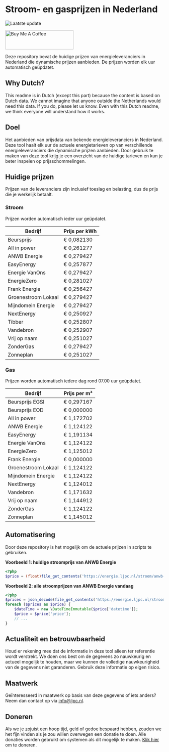 # Stroom- en gasprijzen in Nederland

![Laatste update](https://img.shields.io/badge/laatste%20update-2024--04--29%2005%3A01%20CET-brightgreen)

<a href="https://www.buymeacoffee.com/Lars-" target="_blank"><img src="https://cdn.buymeacoffee.com/buttons/v2/default-orange.png" alt="Buy Me A Coffee" height="60" style="height: 60px !important;width: 217px !important;" ></a>

Deze repository bevat de huidige prijzen van energieleveranciers in Nederland die dynamische prijzen aanbieden. De prijzen worden elk uur automatisch geüpdatet.

## Why Dutch?

This readme is in Dutch (except this part) because the content is based on Dutch data. We cannot imagine that anyone outside the Netherlands would need this data. If you do, please let us know. Even with this Dutch readme, we think
everyone will understand how it works.

## Doel

Het aanbieden van prijsdata van bekende energieleveranciers in Nederland. Deze tool haalt elk uur de actuele energietarieven op van verschillende energieleveranciers die dynamische prijzen aanbieden. Door gebruik te maken van deze tool
krijg je een overzicht van de huidige tarieven en kun je beter inspelen op prijsschommelingen.

## Huidige prijzen

Prijzen van de leveranciers zijn inclusief toeslag en belasting, dus de prijs die je werkelijk betaalt.

### Stroom

Prijzen worden automatisch ieder uur geüpdatet.

 Bedrijf | Prijs per kWh 
---------|---------------
Beursprijs | € 0,082130
All in power | € 0,261277
ANWB Energie | € 0,279427
EasyEnergy | € 0,257877
Energie VanOns | € 0,279427
EnergieZero | € 0,281027
Frank Energie | € 0,256427
Groenestroom Lokaal | € 0,279427
Mijndomein Energie | € 0,279427
NextEnergy | € 0,250927
Tibber | € 0,252807
Vandebron | € 0,252907
Vrij op naam | € 0,251027
ZonderGas | € 0,279427
Zonneplan | € 0,251027


### Gas

Prijzen worden automatisch iedere dag rond 07.00 uur geüpdatet.

 Bedrijf | Prijs per m³ 
---------|--------------
Beursprijs EGSI | € 0,297167
Beursprijs EOD | € 0,000000
All in power | € 1,172702
ANWB Energie | € 1,124122
EasyEnergy | € 1,191134
Energie VanOns | € 1,124122
EnergieZero | € 1,125012
Frank Energie | € 0,000000
Groenestroom Lokaal | € 1,124122
Mijndomein Energie | € 1,124122
NextEnergy | € 1,124012
Vandebron | € 1,171632
Vrij op naam | € 1,144912
ZonderGas | € 1,124122
Zonneplan | € 1,145012


## Automatisering

Door deze repository is het mogelijk om de actuele prijzen in scripts te gebruiken.

**Voorbeeld 1: huidige stroomprijs van ANWB Energie**

```php
<?php
$price = (float)file_get_contents('https://energie.ljpc.nl/stroom/anwb-energie-nu.txt');

```

**Voorbeeld 2: alle stroomprijzen van ANWB Energie vandaag**

```php
<?php
$prices = json_decode(file_get_contents('https://energie.ljpc.nl/stroom/all-in-power-vandaag.json'),true);
foreach ($prices as $price) {
    $dateTime = new \DateTimeImmutable($price['datetime']);
    $price = $price['price'];
    // ...
}
```

## Actualiteit en betrouwbaarheid

Houd er rekening mee dat de informatie in deze tool alleen ter referentie wordt verstrekt. We doen ons best om de gegevens zo nauwkeurig en actueel mogelijk te houden, maar we kunnen de volledige nauwkeurigheid van de gegevens niet
garanderen. Gebruik deze informatie op eigen risico.

## Maatwerk

Geïnteresseerd in maatwerk op basis van deze gegevens of iets anders? Neem dan contact op
via [info@ljpc.nl](mailto:info@ljpc.nl?subject=Energie%20prijzen).

## Doneren

Als we je zojuist een hoop tijd, geld of gedoe bespaard hebben, zouden we het fijn vinden als je zou willen overwegen een
donatie te doen. Alle donaties worden gebruikt om systemen als dit mogelijk te
maken. [Klik hier](https://www.buymeacoffee.com/Lars-) om te doneren.
